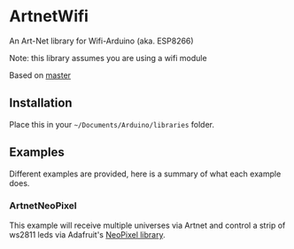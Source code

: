 # ArtnetWifi

An Art-Net library for Wifi-Arduino (aka. ESP8266)

Note: this library assumes you are using a wifi module

Based on [master](https://github.com/natcl/Artnet/archive/master.zip)

## Installation

Place this in your `~/Documents/Arduino/libraries` folder.

## Examples

Different examples are provided, here is a summary of what each example does.

### ArtnetNeoPixel

This example will receive multiple universes via Artnet and control a strip of ws2811 leds via Adafruit's [NeoPixel library](https://github.com/adafruit/Adafruit_NeoPixel).
